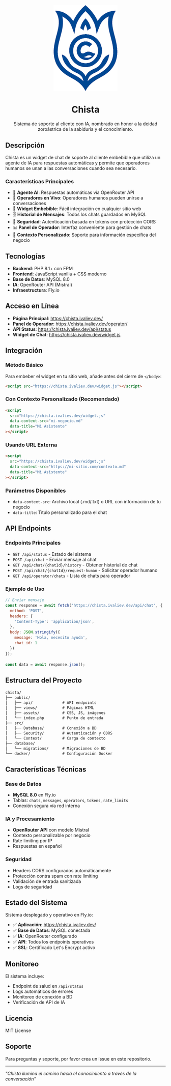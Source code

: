 <div align="center">
  <img src="public/assets/img/logo.png" alt="Chista Logo" width="200"/>
  
  # Chista
  
  Sistema de soporte al cliente con IA, nombrado en honor a la deidad zoroástrica de la sabiduría y el conocimiento.
</div>

## Descripción

Chista es un widget de chat de soporte al cliente embebible que utiliza un agente de IA para respuestas automáticas y permite que operadores humanos se unan a las conversaciones cuando sea necesario.

### Características Principales

- 🤖 **Agente AI**: Respuestas automáticas vía OpenRouter API
- 💬 **Operadores en Vivo**: Operadores humanos pueden unirse a conversaciones
- 🔧 **Widget Embebible**: Fácil integración en cualquier sitio web
- 🗄️ **Historial de Mensajes**: Todos los chats guardados en MySQL
- 🔐 **Seguridad**: Autenticación basada en tokens con protección CORS
- 📊 **Panel de Operador**: Interfaz conveniente para gestión de chats
- 🎯 **Contexto Personalizado**: Soporte para información específica del negocio

## Tecnologías

- **Backend**: PHP 8.1+ con FPM
- **Frontend**: JavaScript vanilla + CSS moderno
- **Base de Datos**: MySQL 8.0
- **IA**: OpenRouter API (Mistral)
- **Infraestructura**: Fly.io

## Acceso en Línea

- **Página Principal**: https://chista.ivaliev.dev/
- **Panel de Operador**: https://chista.ivaliev.dev/operator/
- **API Status**: https://chista.ivaliev.dev/api/status
- **Widget de Chat**: https://chista.ivaliev.dev/widget.js

## Integración

### Método Básico

Para embeber el widget en tu sitio web, añade antes del cierre de `</body>`:

```html
<script src="https://chista.ivaliev.dev/widget.js"></script>
```

### Con Contexto Personalizado (Recomendado)

```html
<script 
  src="https://chista.ivaliev.dev/widget.js"
  data-context-src="mi-negocio.md"
  data-title="Mi Asistente"
></script>
```

### Usando URL Externa

```html
<script 
  src="https://chista.ivaliev.dev/widget.js"
  data-context-src="https://mi-sitio.com/contexto.md"
  data-title="Mi Asistente"
></script>
```

### Parámetros Disponibles

- `data-context-src`: Archivo local (.md/.txt) o URL con información de tu negocio
- `data-title`: Título personalizado para el chat

## API Endpoints

### Endpoints Principales

- `GET /api/status` - Estado del sistema
- `POST /api/chat` - Enviar mensaje al chat
- `GET /api/chat/{chatId}/history` - Obtener historial de chat
- `POST /api/chat/{chatId}/request-human` - Solicitar operador humano
- `GET /api/operator/chats` - Lista de chats para operador

### Ejemplo de Uso

```javascript
// Enviar mensaje
const response = await fetch('https://chista.ivaliev.dev/api/chat', {
  method: 'POST',
  headers: {
    'Content-Type': 'application/json',
  },
  body: JSON.stringify({
    message: 'Hola, necesito ayuda',
    chat_id: 1
  })
});

const data = await response.json();
```

## Estructura del Proyecto

```
chista/
├── public/
│   ├── api/             # API endpoints
│   ├── views/           # Páginas HTML
│   ├── assets/          # CSS, JS, imágenes
│   └── index.php        # Punto de entrada
├── src/
│   ├── Database/        # Conexión a BD
│   ├── Security/        # Autenticación y CORS
│   └── Context/         # Carga de contexto
├── database/
│   └── migrations/      # Migraciones de BD
└── docker/              # Configuración Docker
```

## Características Técnicas

### Base de Datos

- **MySQL 8.0** en Fly.io
- Tablas: `chats`, `messages`, `operators`, `tokens`, `rate_limits`
- Conexión segura vía red interna

### IA y Procesamiento

- **OpenRouter API** con modelo Mistral
- Contexto personalizable por negocio
- Rate limiting por IP
- Respuestas en español

### Seguridad

- Headers CORS configurados automáticamente
- Protección contra spam con rate limiting
- Validación de entrada sanitizada
- Logs de seguridad

## Estado del Sistema

Sistema desplegado y operativo en Fly.io:

- ✅ **Aplicación**: https://chista.ivaliev.dev/
- ✅ **Base de Datos**: MySQL conectada
- ✅ **IA**: OpenRouter configurado
- ✅ **API**: Todos los endpoints operativos
- ✅ **SSL**: Certificado Let's Encrypt activo

## Monitoreo

El sistema incluye:

- Endpoint de salud en `/api/status`
- Logs automáticos de errores
- Monitoreo de conexión a BD
- Verificación de API de IA

## Licencia

MIT License

## Soporte

Para preguntas y soporte, por favor crea un issue en este repositorio.

---

*"Chista ilumina el camino hacia el conocimiento a través de la conversación"* 